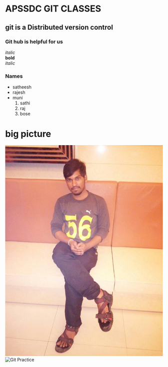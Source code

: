 # APSSDC GIT CLASSES

## git is a Distributed version control

### Git hub is helpful for us

*italic*<br>
**bold**<br>
_italic_<br>


### Names
* satheesh
* rajesh
* muni
  1. sathi
  1. raj
  1. bose
# big picture
![Git prac](IMG-20170624-WA0011.jpg)
![Git Practice](https://www.apssdc.in/home/images/apssdc_final.png)
